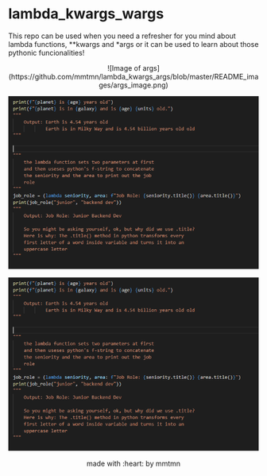 # lambda_kwargs_wargs

This repo can be used when you need a refresher for you mind about lambda functions,
**kwargs and *args or it can be used to learn about those pythonic funcionalities!


<div align=center>
![Image of args](https://github.com/mmtmn/lambda_kwargs_args/blob/master/README_images/args_image.png)

![Image of kwargs](https://github.com/mmtmn/lambda_kwargs_args/blob/master/README_images/lambda_image.png)

![Image of lambda](https://github.com/mmtmn/lambda_kwargs_args/blob/master/README_images/lambda_image.png)
</div>

<p align="center">made with :heart: by mmtmn</p>
